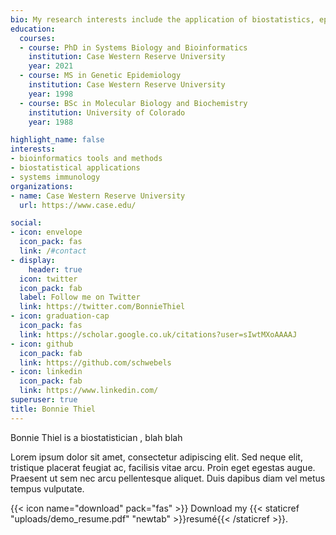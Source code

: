 ```yaml
---
bio: My research interests include the application of biostatistics, epidemiology and bioinformatics to study *mycobacterium Tuberculosis* (Mtb) and the host immunological response to Mtb infection.
education:
  courses:
  - course: PhD in Systems Biology and Bioinformatics
    institution: Case Western Reserve University
    year: 2021
  - course: MS in Genetic Epidemiology
    institution: Case Western Reserve University
    year: 1998
  - course: BSc in Molecular Biology and Biochemistry
    institution: University of Colorado
    year: 1988

highlight_name: false
interests:
- bioinformatics tools and methods
- biostatistical applications
- systems immunology 
organizations:
- name: Case Western Reserve University
  url: https://www.case.edu/

social:
- icon: envelope
  icon_pack: fas
  link: /#contact
- display:
    header: true
  icon: twitter
  icon_pack: fab
  label: Follow me on Twitter
  link: https://twitter.com/BonnieThiel
- icon: graduation-cap
  icon_pack: fas
  link: https://scholar.google.co.uk/citations?user=sIwtMXoAAAAJ
- icon: github
  icon_pack: fab
  link: https://github.com/schwebels
- icon: linkedin
  icon_pack: fab
  link: https://www.linkedin.com/
superuser: true
title: Bonnie Thiel
---
```


Bonnie Thiel is a biostatistician , blah blah

Lorem ipsum dolor sit amet, consectetur adipiscing elit. Sed neque elit, tristique placerat feugiat ac, facilisis vitae arcu. Proin eget egestas augue. Praesent ut sem nec arcu pellentesque aliquet. Duis dapibus diam vel metus tempus vulputate.

{{< icon name="download" pack="fas" >}} Download my {{< staticref "uploads/demo_resume.pdf" "newtab" >}}resumé{{< /staticref >}}.

